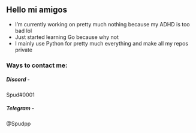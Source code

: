 ## Hello mi amigos


- I’m currently working on pretty much nothing because my ADHD is too bad lol
- Just started learning Go because why not
- I mainly use Python for pretty much everything and make all my repos private 


### Ways to contact me:

##### Discord - 
Spud#0001

##### Telegram -
@Spudpp

